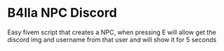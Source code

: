 # B4lla NPC Discord
Easy fivem script that creates a NPC, when pressing E will allow get the discord img and username from that user and will show it for 5 seconds
